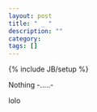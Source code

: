 ```yaml
---
layout: post
title: " _ "
description: ""
category: 
tags: []
---
```

{% include JB/setup %}

Nothing -.....-



lolo

